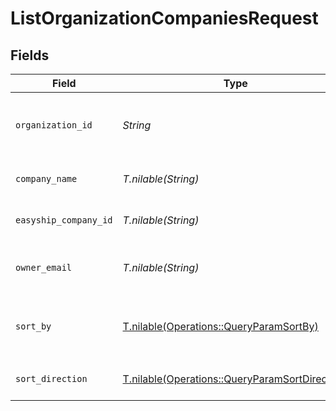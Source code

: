 # ListOrganizationCompaniesRequest


## Fields

| Field                                                                                                | Type                                                                                                 | Required                                                                                             | Description                                                                                          |
| ---------------------------------------------------------------------------------------------------- | ---------------------------------------------------------------------------------------------------- | ---------------------------------------------------------------------------------------------------- | ---------------------------------------------------------------------------------------------------- |
| `organization_id`                                                                                    | *String*                                                                                             | :heavy_check_mark:                                                                                   | Organization ID provided when creating the organization                                              |
| `company_name`                                                                                       | *T.nilable(String)*                                                                                  | :heavy_minus_sign:                                                                                   | Filter by company name                                                                               |
| `easyship_company_id`                                                                                | *T.nilable(String)*                                                                                  | :heavy_minus_sign:                                                                                   | Filter by Easyship company ID                                                                        |
| `owner_email`                                                                                        | *T.nilable(String)*                                                                                  | :heavy_minus_sign:                                                                                   | Filter by company owner's email                                                                      |
| `sort_by`                                                                                            | [T.nilable(Operations::QueryParamSortBy)](../../models/operations/queryparamsortby.md)               | :heavy_minus_sign:                                                                                   | Sort records by listed columns. Default: `created_at`                                                |
| `sort_direction`                                                                                     | [T.nilable(Operations::QueryParamSortDirection)](../../models/operations/queryparamsortdirection.md) | :heavy_minus_sign:                                                                                   | Set the sort direction. Default: `DESC`                                                              |